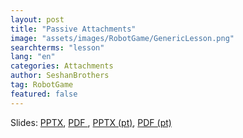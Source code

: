 ```yaml
---
layout: post
title: "Passive Attachments"
image: "assets/images/RobotGame/GenericLesson.png"
searchterms: "lesson"
lang: "en"
categories: Attachments
author: SeshanBrothers
tag: RobotGame
featured: false
---
```


Slides: 
<a href="/translations/en-us/RobotGame/PassiveAttachments.pptx">PPTX</a>, 
<a href="/translations/en-us/RobotGame/PassiveAttachments.pdf">PDF </a>,
<a href="/translations/pt-br/RobotGame/MecanismosPassivos.pptx">PPTX (pt)</a>, 
<a href="/translations/pt-br/RobotGame/MecanismosPassivos.pdf">PDF (pt)</a>

